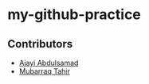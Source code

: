 # my-github-practice
## Contributors

- [Ajayi Abdulsamad](mailto:olasamad21@gmail.com)  
- [Mubarraq Tahir](https://github.com/mubarraqqq )
